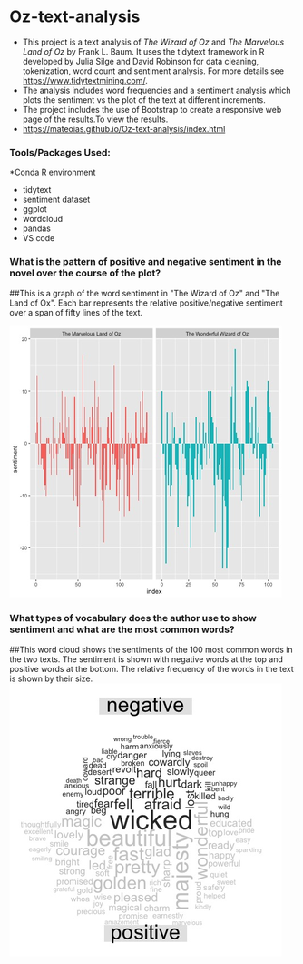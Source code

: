 # Oz-text-analysis
* This project is a text analysis of *The Wizard of Oz* and *The Marvelous Land of Oz* by Frank L. Baum. It uses the tidytext framework in R developed by Julia Silge and David Robinson for data cleaning, tokenization, word count and sentiment analysis. For more details see https://www.tidytextmining.com/.
* The analysis includes word frequencies and a sentiment analysis which plots the sentiment vs the plot of the text at different increments. 
* The project includes the use of Bootstrap to create a responsive web page of the results.To view the results.
* https://mateoias.github.io/Oz-text-analysis/index.html

### Tools/Packages Used:
*Conda R environment
* tidytext
* sentiment dataset
* ggplot
* wordcloud
* pandas
* VS code

### What is the pattern of positive and negative sentiment in the novel over the course of the plot? 
##This is a graph of the word sentiment in "The Wizard of Oz" and "The Land of Ox". Each bar represents the relative positive/negative sentiment over a span of fifty lines of the text.

![Sentiment Plot](https://github.com/mateoias/Oz-text-analysis/blob/master/OZ_plots/sentiment_50_plot.jpg)

### What types of vocabulary does the author use to show sentiment and what are the most common words?
##This word cloud shows the sentiments of the 100 most common words in the two texts. The sentiment is shown with negative words at the top and positive words at the bottom. The relative frequency of the words in the text is shown by their size.
![Sentiment word cloud](https://github.com/mateoias/Oz-text-analysis/blob/master/OZ_plots/revised_sentiment_word_cloud.jpg)
